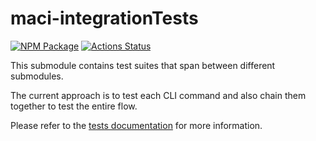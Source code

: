 # maci-integrationTests

[![NPM Package][integrationTests-npm-badge]][integrationTests-npm-link]
[![Actions Status][integrationTests-actions-badge]][integrationTests-actions-link]

This submodule contains test suites that span between different submodules.

The current approach is to test each CLI command and also chain
them together to test the entire flow. 

Please refer to the [tests documentation](https://maci.pse.dev/docs/v1.x/testing) for more information.

[integrationTests-npm-badge]: https://img.shields.io/npm/v/maci-integrationtests.svg
[integrationTests-npm-link]: https://www.npmjs.com/package/maci-integrationtests
[integrationTests-actions-badge]: https://github.com/privacy-scaling-explorations/maci/actions/workflows/e2e.yml/badge.svg
[integrationTests-actions-link]: https://github.com/privacy-scaling-explorations/maci/actions?query=workflow%3ACI
